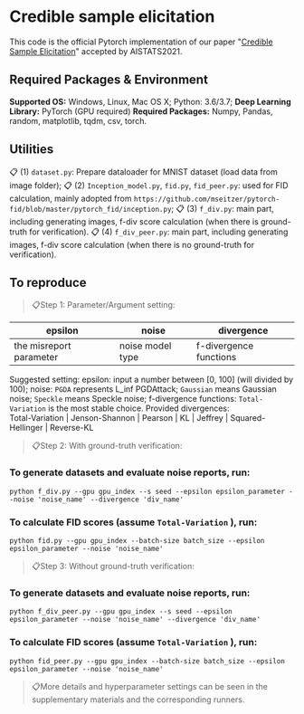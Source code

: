 # Credible sample elicitation

This code is the official Pytorch implementation of our paper "[Credible Sample Elicitation](https://arxiv.org/abs/1910.03155)" accepted by AISTATS2021.


## Required Packages & Environment
**Supported OS:** Windows, Linux, Mac OS X; Python: 3.6/3.7; 
**Deep Learning Library:** PyTorch (GPU required)
**Required Packages:** Numpy, Pandas, random, matplotlib, tqdm, csv, torch.



## Utilities

📋 (1) `dataset.py`: Prepare dataloader for MNIST dataset (load data from image folder);
📋 (2) `Inception_model.py`, `fid.py`, `fid_peer.py`: used for FID calculation, mainly adopted from `https://github.com/mseitzer/pytorch-fid/blob/master/pytorch_fid/inception.py`;
📋 (3) `f_div.py`: main part, including generating images, f-div score calculation (when there is ground-truth for verification).
📋 (4) `f_div_peer.py`: main part, including generating images, f-div score calculation (when there is no ground-truth for verification).



## To reproduce
> 📋Step 1:
Parameter/Argument setting:

epsilon | noise | divergence 
--- | --- | --- 
the misreport parameter | noise model type | f-divergence functions

Suggested setting:
epsilon: input a number between [0, 100] (will divided by 100);
noise: `PGDA` represents L_inf PGDAttack; `Gaussian` means Gaussian noise; `Speckle` means Speckle noise;
f-divergence functions: `Total-Variation` is the most stable choice. 
Provided divergences:   
Total-Variation | Jenson-Shannon | Pearson | KL | Jeffrey | Squared-Hellinger | Reverse-KL

> 📋Step 2: With ground-truth verification:
### To generate datasets and evaluate noise reports, run:
```
python f_div.py --gpu gpu_index --s seed --epsilon epsilon_parameter --noise 'noise_name' --divergence 'div_name'
```

### To calculate FID scores (assume `Total-Variation` ), run:
```
python fid.py --gpu gpu_index --batch-size batch_size --epsilon epsilon_parameter --noise 'noise_name' 
```

> 📋Step 3: Without ground-truth verification:
### To generate datasets and evaluate noise reports, run:
```
python f_div_peer.py --gpu gpu_index --s seed --epsilon epsilon_parameter --noise 'noise_name' --divergence 'div_name'
```

### To calculate FID scores (assume `Total-Variation` ), run:
```
python fid_peer.py --gpu gpu_index --batch-size batch_size --epsilon epsilon_parameter --noise 'noise_name' 
```

> 📋More details and hyperparameter settings can be seen in the supplementary materials and the corresponding runners.


